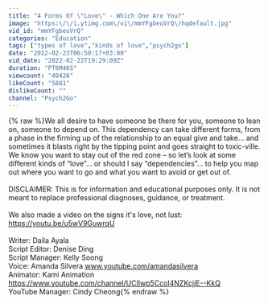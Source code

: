 ```yaml
---
title: "4 Forms Of \"Love\" - Which One Are You?"
image: "https:\/\/i.ytimg.com\/vi\/mmYFgbeuVrQ\/hqdefault.jpg"
vid_id: "mmYFgbeuVrQ"
categories: "Education"
tags: ["types of love","kinds of love","psych2go"]
date: "2022-02-23T06:50:17+03:00"
vid_date: "2022-02-22T19:29:09Z"
duration: "PT6M46S"
viewcount: "49426"
likeCount: "5881"
dislikeCount: ""
channel: "Psych2Go"
---
```

{% raw %}We all desire to have someone be there for you, someone to lean on, someone to depend on. This dependency can take different forms, from a phase in the firming up of the relationship to an equal give and take… and sometimes it blasts right by the tipping point and goes straight to toxic-ville. We know you want to stay out of the red zone – so let’s look at some different kinds of “love”... or should I say “dependencies”... to help you map out where you want to go and what you want to avoid or get out of.<br /><br />DISCLAIMER: This is for information and educational purposes only. It is not meant to replace professional diagnoses, guidance, or treatment.<br /><br />We also made a video on the signs it's love, not lust: <a rel="nofollow" target="blank" href="https://youtu.be/u5wV9GuwrqU">https://youtu.be/u5wV9GuwrqU</a><br /><br />Writer: Daila Ayala <br />Script Editor: Denise Ding <br />Script Manager: Kelly Soong <br />Voice: Amanda Silvera  www.youtube.com/amandasilvera<br />Animator: Kami Animation <a rel="nofollow" target="blank" href="https://www.youtube.com/channel/UClIwp5CcoI4NZKcjjE--KkQ">https://www.youtube.com/channel/UClIwp5CcoI4NZKcjjE--KkQ</a><br />YouTube Manager: Cindy Cheong{% endraw %}
